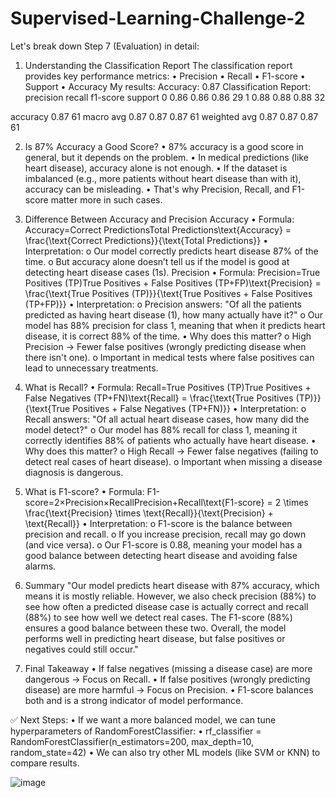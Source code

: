 # Supervised-Learning-Challenge-2
Let's break down Step 7 (Evaluation) in detail:
 
1. Understanding the Classification Report
The classification report provides key performance metrics:
•	Precision
•	Recall
•	F1-score
•	Support
•	Accuracy
My  results:
Accuracy: 0.87
Classification Report:
              precision    recall  f1-score   support
        0       0.86       0.86      0.86       29
        1       0.88       0.88      0.88       32

accuracy                        0.87       61
macro avg       0.87       0.87      0.87       61
weighted avg    0.87       0.87      0.87       61
 
2. Is 87% Accuracy a Good Score?
•	87% accuracy is a good score in general, but it depends on the problem.
•	In medical predictions (like heart disease), accuracy alone is not enough.
•	If the dataset is imbalanced (e.g., more patients without heart disease than with it), accuracy can be misleading.
•	That's why Precision, Recall, and F1-score matter more in such cases.
 
3. Difference Between Accuracy and Precision
Accuracy
•	Formula: Accuracy=Correct PredictionsTotal Predictions\text{Accuracy} = \frac{\text{Correct Predictions}}{\text{Total Predictions}} 
•	Interpretation: 
o	Our model correctly predicts heart disease 87% of the time.
o	But accuracy alone doesn’t tell us if the model is good at detecting heart disease cases (1s).
Precision
•	Formula:
Precision=True Positives (TP)True Positives + False Positives (TP+FP)\text{Precision} = \frac{\text{True Positives (TP)}}{\text{True Positives + False Positives (TP+FP)}} 
•	Interpretation:
o	Precision answers: "Of all the patients predicted as having heart disease (1), how many actually have it?"
o	Our model has 88% precision for class 1, meaning that when it predicts heart disease, it is correct 88% of the time.
•	Why does this matter?
o	High Precision → Fewer false positives (wrongly predicting disease when there isn't one).
o	Important in medical tests where false positives can lead to unnecessary treatments.
 
4. What is Recall?
•	Formula:
Recall=True Positives (TP)True Positives + False Negatives (TP+FN)\text{Recall} = \frac{\text{True Positives (TP)}}{\text{True Positives + False Negatives (TP+FN)}} 
•	Interpretation:
o	Recall answers: "Of all actual heart disease cases, how many did the model detect?"
o	Our model has 88% recall for class 1, meaning it correctly identifies 88% of patients who actually have heart disease.
•	Why does this matter?
o	High Recall → Fewer false negatives (failing to detect real cases of heart disease).
o	Important when missing a disease diagnosis is dangerous.
 
5. What is F1-score?
•	Formula: F1-score=2×Precision×RecallPrecision+Recall\text{F1-score} = 2 \times \frac{\text{Precision} \times \text{Recall}}{\text{Precision} + \text{Recall}} 
•	Interpretation: 
o	F1-score is the balance between precision and recall.
o	If you increase precision, recall may go down (and vice versa).
o	Our F1-score is 0.88, meaning your model has a good balance between detecting heart disease and avoiding false alarms.
 
6. Summary
"Our model predicts heart disease with 87% accuracy, which means it is mostly reliable.
However, we also check precision (88%) to see how often a predicted disease case is actually correct and recall (88%) to see how well we detect real cases.
The F1-score (88%) ensures a good balance between these two.
Overall, the model performs well in predicting heart disease, but false positives or negatives could still occur."
 
7. Final Takeaway
•	If false negatives (missing a disease case) are more dangerous → Focus on Recall.
•	If false positives (wrongly predicting disease) are more harmful → Focus on Precision.
•	F1-score balances both and is a strong indicator of model performance.
 
✅ Next Steps:
•	If we want a more balanced model, we can tune hyperparameters of RandomForestClassifier: 
•	rf_classifier = RandomForestClassifier(n_estimators=200, max_depth=10, random_state=42)
•	We can also try other ML models (like SVM or KNN) to compare results.

![image](https://github.com/user-attachments/assets/8a0f41aa-6705-4a12-bbbd-1a4c1977f8ad)
